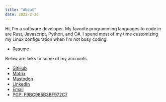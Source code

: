 ```yaml
---
title: "About"
date: 2022-2-26
---
```


Hi, I'm a software developer. My favorite programming languages to code in are
Rust, Javascript, Python, and C#. I spend most of my time customizing my Linux
configuration when I'm not busy coding.

* [Resume](https://github.com/codebam/resume/releases/latest/download/resume.pdf)

Below are links to some of my accounts.

* [GitHub](https://github.com/codebam)
* [Matrix](https://matrix.to/#/@sean:kde.org)
* [Mastodon](https://mstdn.io/@sb)
* [LinkedIn](https://www.linkedin.com/in/sean-behan)
* [Email](mailto:codebam@riseup.net)
* [PGP: F9BC985B3BF972C7](/publickey.txt)
